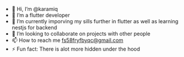 - 👋 Hi, I’m @karamiq
- 👀 I’m a flutter developer
- 🌱 I’m currently imporving my sills further in flutter as well as learning  nestjs for backend
- 💞️ I’m looking to collaborate on projects with other people
- 📫 How to reach me fs58fryfbyqc@gmail.com
- ⚡ Fun fact: There is alot more hidden under the hood
<!---
karamiq/karamiq is a ✨ special ✨ repository because its `README.md` (this file) appears on your GitHub profile.
You can click the Preview link to take a look at your changes.
--->
